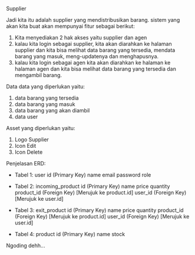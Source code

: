 <!-- !1 -->
Supplier

<!-- !2 Mendefinisikan Sistem -->
Jadi kita itu adalah supplier yang mendistribusikan barang. sistem yang akan kita buat akan mempunyai fitur sebagai berikut:
1. Kita menyediakan 2 hak akses yaitu supplier dan agen
2. kalau kita login sebagai supplier, kita akan diarahkan ke halaman supplier dan kita bisa melihat data barang yang tersedia, mendata barang yang masuk, meng-updatenya dan menghapusnya.
3. kalau kita login sebagai agen kita akan diarahkan ke halaman ke halaman agen dan kita bisa melihat data barang yang tersedia dan mengambil barang.

<!-- !3 Mengumpulkan dan Menganalisis Kebutuhan Data -->
Data data yang diperlukan yaitu:
1. data barang yang tersedia
2. data barang yang masuk
3. data barang yang akan diambil
4. data user

Asset yang diperlukan yaitu:
1. Logo Supplier
2. Icon Edit
3. Icon Delete

<!-- !4 Mendesain Model Konseptual -->
Penjelasan ERD:

- Tabel 1: user
id (Primary Key)
name
email
password
role

- Tabel 2: incoming_product
id (Primary Key)
name
price
quantity
product_id (Foreign Key) [Merujuk ke product.id]
user_id (Foreign Key) [Merujuk ke user.id]

- Tabel 3: exit_product
id (Primary Key)
name
price
quantity
product_id (Foreign Key) [Merujuk ke product.id]
user_id (Foreign Key) [Merujuk ke user.id]

- Tabel 4: product
id (Primary Key)
name
stock

<!-- !5 Implementasi Sistem -->
Ngoding dehh...
